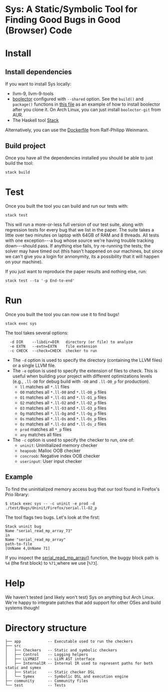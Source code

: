# Sys: A Static/Symbolic Tool for Finding Good Bugs in Good (Browser) Code

# Install

## Install dependencies

If you want to install Sys locally:

- llvm-9, llvm-9-tools
- [boolector](https://github.com/Boolector/boolector) configured with
  `--shared` option. See the `build()` and `package()` functions in [this
  file](https://aur.archlinux.org/cgit/aur.git/tree/PKGBUILD?h=boolector-git)
  as an example of how to install boolector after you clone it.
  On Arch Linux, you can just install `boolector-git` from AUR.
- The Haskell tool [Stack](https://docs.haskellstack.org/en/stable/README/)

Alternatively, you can use the [Dockerfile](community/Dockerfile) from Ralf-Philipp Weinmann.

## Build project

Once you have all the dependencies installed you should be able to just build the tool:

```
stack build
```

# Test

Once you built the tool you can build and run our tests with:

```
stack test
```

This will run a more-or-less full version of our test suite, along with regression tests for every bug that we list in the paper. The suite takes a little over two minutes on laptop with 64GB of RAM and 8 threads. All tests with one exception---a bug whose source we're having trouble tracking down---should pass. If anything else fails, try re-running the tests; the solver may have timed out (this hasn't happened on our machines, but since we can't give you a login for annonymity, its a possibility that it will happen on your machine). 

If you just want to reproduce the paper results and nothing else, run:

```
stack test --ta '-p End-to-end'
```

# Run

Once you built the tool you can now use it to find bugs!

```
stack exec sys
```
The tool takes several options:

```
  -d DIR    --libdir=DIR   directory (or file) to analyze
  -e EXTN   --extn=EXTN    file extension
  -c CHECK  --check=CHECK  checker to run
```

- The `-d` option is used to specify the directory (containing the LLVM files) or a single LLVM file.
- The `-e` option is used to specify the extension of files to check. This is
  useful when building your project with different optimizations levels (e.g.,
  `.ll-O0` for debug build with `-O0` and `.ll-O0_p` for production).
   -  `ll` matches all `*.ll` files
   -  `O0` matches all `*.ll-O0` and `*.ll-O0_p` files
   -  `O1` matches all `*.ll-O1` and `*.ll-O1_p` files
   -  `O2` matches all `*.ll-O2` and `*.ll-O2_p` files
   -  `O3` matches all `*.ll-O3` and `*.ll-O3_p` files
   -  `Og` matches all `*.ll-Og` and `*.ll-Og_p` files
   -  `Os` matches all `*.ll-Os` and `*.ll-Os_p` files
   -  `Oz` matches all `*.ll-Oz` and `*.ll-Os_z` files
   -  `prod` matches all `*_p` files
   -  `any` matches all files
- The `-c` option is used to specify the checker to run, one of:
   - `uninit`: Uninitialized memory checker
   - `heapoob`: Malloc OOB checker
   - `concroob`: Negative index OOB checker
   - `userinput`: User input checker


## Example

To find the uninitialized memory access bug that our tool found in Firefox's Prio library:

```
$ stack exec sys -- -c uninit -e prod -d ./test/Bugs/Uninit/Firefox/serial.ll-O2_p
```

The tool flags two bugs. Let's look at the first:

```
Stack uninit bug
Name "serial_read_mp_array_73"
in 
Name "serial_read_mp_array"
path-to-file
[UnName 4,UnName 71]
```

If you inspect the [serial_read_mp_array()](./test/Bugs/Uninit/Firefox/serial.ll-O2_p#L1528) function, the buggy block path is `%4` (the first block) to `%71`,where we use [`%73`].

# Help

We haven't tested (and likely won't test) Sys on anything but Arch Linux. We're
happy to integrate patches that add support for other OSes and build systems
though!

# Directory structure

```
├── app            -- Executable used to run the checkers
├── src
│   ├── Checkers   -- Static and symbolic checkers
│   ├── Control    -- Logging helpers
│   ├── LLVMAST    -- LLVM AST interface
│   ├── InternalIR -- Internal IR used to represent paths for both static and symex
│   ├── Static     -- Static checker DSL
│   └── Symex      -- Symbolic DSL and execution engine
├── community      -- Community files
└── test           -- Tests
```
